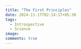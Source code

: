 ```yaml
---
title: "The First Principles"
date: 2024-11-17T02:14:17+05:30
tags:
  - Introspective
  - Science
image:
comments: true
---
```


